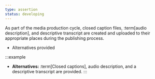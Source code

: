 ```yaml
---
type: assertion
status: developing
---
```


As part of the media production cycle, closed caption files, :term[audio description], and descriptive transcript are created and uploaded to their appropriate places during the publishing process.

* Alternatives provided

:::example
* **Alternatives:** :term[Closed captions], audio description, and a descriptive transcript are provided.
:::